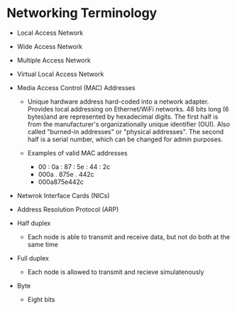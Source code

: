 # Networking Terminology

- Local Access Network
- Wide Access Network
- Multiple Access Network
- Virtual Local Access Network
- Media Access Control (MAC) Addresses

  - Unique hardware address hard-coded into a network adapter. Provides local addressing on Ethernet/WiFi networks. 48 bits long (6 bytes)and are represented by hexadecimal digits. The first half is from the manufacturer's organizationally unique identifier (OUI). Also called "burned-in addresses" or "physical addresses". The second half is a serial number, which can be changed for admin purposes.

  - Examples of valid MAC addresses
    - 00 : 0a : 87 : 5e : 44 : 2c
    - 000a . 875e . 442c
    - 000a875e442c

- Netwrok Interface Cards (NICs)

- Address Resolution Protocol (ARP)

- Half duplex
  - Each node is able to transmit and receive data, but not do both at the same time
- Full duplex
  - Each node is allowed to transmit and recieve simulatenously
- Byte
  - Eight bits
